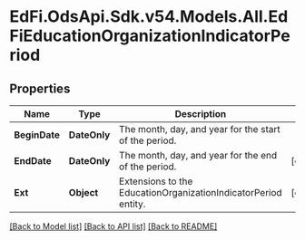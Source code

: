 # EdFi.OdsApi.Sdk.v54.Models.All.EdFiEducationOrganizationIndicatorPeriod

## Properties

Name | Type | Description | Notes
------------ | ------------- | ------------- | -------------
**BeginDate** | **DateOnly** | The month, day, and year for the start of the period. | 
**EndDate** | **DateOnly** | The month, day, and year for the end of the period. | [optional] 
**Ext** | **Object** | Extensions to the EducationOrganizationIndicatorPeriod entity. | [optional] 

[[Back to Model list]](../../README.md#documentation-for-models) [[Back to API list]](../../README.md#documentation-for-api-endpoints) [[Back to README]](../../README.md)

